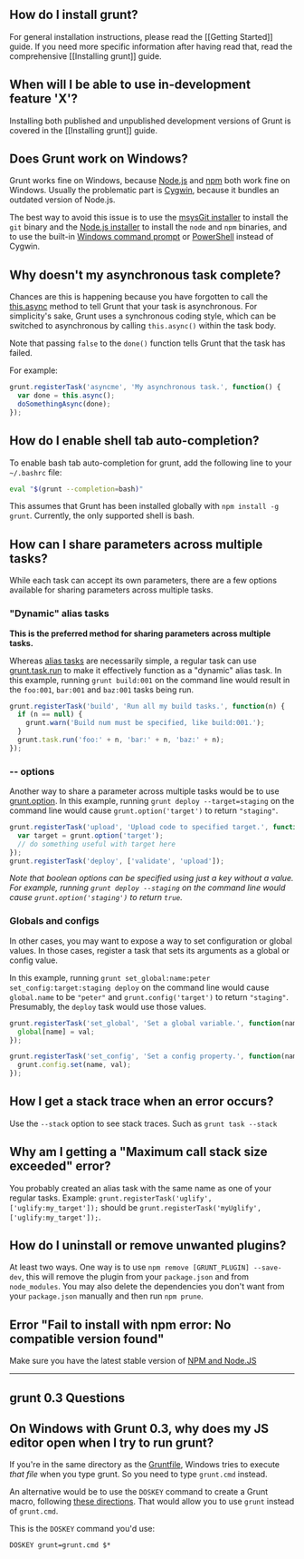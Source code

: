 ## How do I install grunt?
For general installation instructions, please read the [[Getting Started]] guide. If you need more specific information after having read that, read the comprehensive [[Installing grunt]] guide.

## When will I be able to use in-development feature 'X'?
Installing both published and unpublished development versions of Grunt is covered in the [[Installing grunt]] guide.

## Does Grunt work on Windows?
Grunt works fine on Windows, because [Node.js](http://nodejs.org/) and [npm](http://npmjs.org/) both work fine on Windows. Usually the problematic part is [Cygwin](http://www.cygwin.com/), because it bundles an outdated version of Node.js.

The best way to avoid this issue is to use the [msysGit installer](http://msysgit.github.com/) to install the `git` binary and the [Node.js installer](http://nodejs.org/#download) to install the `node` and `npm` binaries, and to use the built-in [Windows command prompt](http://www.cs.princeton.edu/courses/archive/spr05/cos126/cmd-prompt.html) or [PowerShell](http://support.microsoft.com/kb/968929) instead of Cygwin.

## Why doesn't my asynchronous task complete?
Chances are this is happening because you have forgotten to call the [this.async](grunt.task#wiki-this-async) method to tell Grunt that your task is asynchronous. For simplicity's sake, Grunt uses a synchronous coding style, which can be switched to asynchronous by calling `this.async()` within the task body.

Note that passing `false` to the `done()` function tells Grunt that the task has failed.

For example:

```javascript
grunt.registerTask('asyncme', 'My asynchronous task.', function() {
  var done = this.async();
  doSomethingAsync(done);
});
```

## How do I enable shell tab auto-completion?
To enable bash tab auto-completion for grunt, add the following line to your `~/.bashrc` file:

```bash
eval "$(grunt --completion=bash)"
```

This assumes that Grunt has been installed globally with `npm install -g grunt`. Currently, the only supported shell is bash.

## How can I share parameters across multiple tasks?
While each task can accept its own parameters, there are a few options available for sharing parameters across multiple tasks.

### "Dynamic" alias tasks
**This is the preferred method for sharing parameters across multiple tasks.**

Whereas [alias tasks](grunt#wiki-grunt-registerTask) are necessarily simple, a regular task can use [grunt.task.run](grunt.task#wiki-grunt-task-run) to make it effectively function as a "dynamic" alias task. In this example, running `grunt build:001` on the command line would result in the `foo:001`, `bar:001` and `baz:001` tasks being run.

```javascript
grunt.registerTask('build', 'Run all my build tasks.', function(n) {
  if (n == null) {
    grunt.warn('Build num must be specified, like build:001.');
  }
  grunt.task.run('foo:' + n, 'bar:' + n, 'baz:' + n);
});
```

### -- options

Another way to share a parameter across multiple tasks would be to use [grunt.option](grunt#wiki-grunt-option). In this example, running `grunt deploy --target=staging` on the command line would cause `grunt.option('target')` to return `"staging"`.

```javascript
grunt.registerTask('upload', 'Upload code to specified target.', function(n) {
  var target = grunt.option('target');
  // do something useful with target here
});
grunt.registerTask('deploy', ['validate', 'upload']);
```

_Note that boolean options can be specified using just a key without a value. For example, running `grunt deploy --staging` on the command line would cause `grunt.option('staging')` to return `true`._

### Globals and configs

In other cases, you may want to expose a way to set configuration or global values. In those cases, register a task that sets its arguments as a global or config value.

In this example, running `grunt set_global:name:peter set_config:target:staging deploy` on the command line would cause `global.name` to be `"peter"` and `grunt.config('target')` to return `"staging"`. Presumably, the `deploy` task would use those values.

```javascript
grunt.registerTask('set_global', 'Set a global variable.', function(name, val) {
  global[name] = val;
});

grunt.registerTask('set_config', 'Set a config property.', function(name, val) {
  grunt.config.set(name, val);
});
```

## How I get a stack trace when an error occurs?

Use the `--stack` option to see stack traces. Such as `grunt task --stack`

## Why am I getting a "Maximum call stack size exceeded" error?

You probably created an alias task with the same name as one of your regular tasks. 
Example: `grunt.registerTask('uglify', ['uglify:my_target']);` should be `grunt.registerTask('myUglify', ['uglify:my_target']);`.

## How do I uninstall or remove unwanted plugins?

At least two ways. One way is to use `npm remove [GRUNT_PLUGIN] --save-dev`, this will remove the plugin from your `package.json` and from `node_modules`. You may also delete the dependencies you don't want from your `package.json` manually and then run `npm prune`.

## Error "Fail to install with npm error: No compatible version found"

Make sure you have the latest stable version of [NPM and Node.JS](http://nodejs.org/)


***


## grunt 0.3 Questions

## On Windows with Grunt 0.3, why does my JS editor open when I try to run grunt?
If you're in the same directory as the [Gruntfile](Getting-started), Windows tries to execute _that file_ when you type grunt. So you need to type `grunt.cmd` instead.

An alternative would be to use the `DOSKEY` command to create a Grunt macro, following [these directions](http://devblog.point2.com/2010/05/14/setup-persistent-aliases-macros-in-windows-command-prompt-cmd-exe-using-doskey/). That would allow you to use `grunt` instead of `grunt.cmd`.

This is the `DOSKEY` command you'd use:

```
DOSKEY grunt=grunt.cmd $*
```

